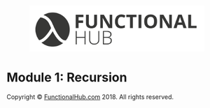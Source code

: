 <p align="center">
<a href="http://functionalHub.com"><img src="./images/logo.png" alt="Functional Hub" width="400"/></a>
</p>

# Module 1: Recursion

Copyright © [FunctionalHub.com](http://functionalHub.com) 2018. All rights reserved.

